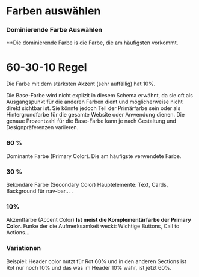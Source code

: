# Farben auswählen
### Dominierende Farbe Auswählen
**Die dominierende Farbe is die Farbe, die am häufigsten vorkommt.

# 60-30-10 Regel

Die Farbe mit dem stärksten Akzent (sehr auffällig) hat 10%.

Die Base-Farbe wird nicht explizit in diesem Schema erwähnt, da sie oft als Ausgangspunkt für die anderen Farben dient und möglicherweise nicht direkt sichtbar ist. Sie könnte jedoch Teil der Primärfarbe sein oder als Hintergrundfarbe für die gesamte Website oder Anwendung dienen. Die genaue Prozentzahl für die Base-Farbe kann je nach Gestaltung und Designpräferenzen variieren.

### 60 % 
Dominante Farbe (Primary Color).
Die am häufigste verwendete Farbe. 

### 30 %
Sekondäre Farbe (Secondary Color)
Hauptelemente: Text, Cards, Background für nav-bar... .

### 10% 
Akzentfarbe (Accent Color)
**Ist meist die Komplementärfarbe der Primary Color**.
Funke der die Aufmerksamkeit weckt: Wichtige Buttons, Call to Actions...

### Variationen
Beispiel: Header color nutzt für Rot 60% und in den anderen Sections ist Rot nur noch 10% und das was im Header 10% wahr, ist jetzt 60%.